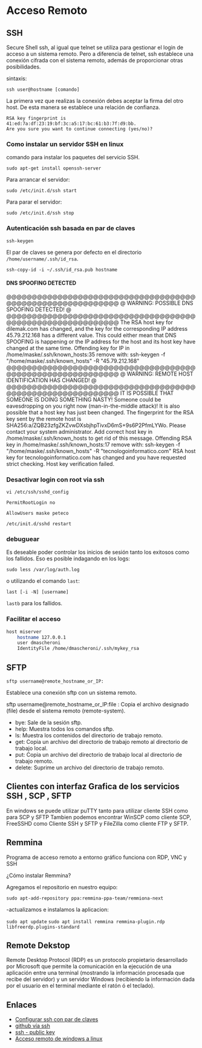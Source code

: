# Acceso Remoto

## SSH

Secure Shell ssh, al igual que telnet se utiliza para gestionar el login de acceso a un sistema remoto. Pero a diferencia de telnet, ssh establece una conexión cifrada con el sistema remoto, además de proporcionar otras posibilidades.

sintaxis:

`ssh user@hostname [comando]`

La primera vez que realizas la conexión debes aceptar la firma del otro host. De esta manera se establece una relación de confianza.

```ssh
RSA key fingerprint is
41:ed:7a:df:23:19:bf:3c:a5:17:bc:61:b3:7f:d9:bb.
Are you sure you want to continue connecting (yes/no)?
```

### Como instalar un servidor SSH en linux

comando para instalar los paquetes del servicio SSH.

`sudo apt-get install openssh-server`

Para arrancar el servidor:

`sudo /etc/init.d/ssh start`

Para parar el servidor:

`sudo /etc/init.d/ssh stop`

### Autenticación ssh basada en par de claves

`ssh-keygen`

El par de claves se genera por defecto en el directorio `/home/username/.ssh/id_rsa`.

`ssh-copy-id -i ~/.ssh/id_rsa.pub hostname`

#### DNS SPOOFING DETECTED

@@@@@@@@@@@@@@@@@@@@@@@@@@@@@@@@@@@@@@@@@@@@@@@@@@@@@@@@@@@
@       WARNING: POSSIBLE DNS SPOOFING DETECTED!          @
@@@@@@@@@@@@@@@@@@@@@@@@@@@@@@@@@@@@@@@@@@@@@@@@@@@@@@@@@@@
The RSA host key for dilemak.com has changed,
and the key for the corresponding IP address 45.79.212.168
has a different value. This could either mean that
DNS SPOOFING is happening or the IP address for the host
and its host key have changed at the same time.
Offending key for IP in /home/maske/.ssh/known_hosts:35
  remove with:
  ssh-keygen -f "/home/maske/.ssh/known_hosts" -R "45.79.212.168"
@@@@@@@@@@@@@@@@@@@@@@@@@@@@@@@@@@@@@@@@@@@@@@@@@@@@@@@@@@@
@    WARNING: REMOTE HOST IDENTIFICATION HAS CHANGED!     @
@@@@@@@@@@@@@@@@@@@@@@@@@@@@@@@@@@@@@@@@@@@@@@@@@@@@@@@@@@@
IT IS POSSIBLE THAT SOMEONE IS DOING SOMETHING NASTY!
Someone could be eavesdropping on you right now (man-in-the-middle attack)!
It is also possible that a host key has just been changed.
The fingerprint for the RSA key sent by the remote host is
SHA256:a/ZQB23zfgZKZvwDXsbjhpTivxD6mS+9s6P2PfmLYWo.
Please contact your system administrator.
Add correct host key in /home/maske/.ssh/known_hosts to get rid of this message.
Offending RSA key in /home/maske/.ssh/known_hosts:17
  remove with:
  ssh-keygen -f "/home/maske/.ssh/known_hosts" -R "tecnologoinformatico.com"
RSA host key for tecnologoinformatico.com has changed and you have requested strict checking.
Host key verification failed.

### Desactivar login con root via ssh

`vi /etc/ssh/sshd_config`

`PermitRootLogin no`

`AllowUsers maske peteco`

`/etc/init.d/sshd restart`

### debuguear

Es deseable poder controlar los inicios de sesión tanto los exitosos como los fallidos.
Eso es posible indagando en los logs:

`sudo less /var/log/auth.log`

o utilizando el comando `last`:

`last [-i -N] [username]`

`lastb` para los fallidos.

### Facilitar el acceso

```sh
host miserver
    hostname 127.0.0.1
    user dmascheroni
    IdentityFile /home/dmascheroni/.ssh/mykey_rsa
```

## SFTP

    sftp username@remote_hostname_or_IP:

Establece una conexión sftp con un sistema remoto.

sftp username@remote_hostname_or_IP:file :    Copia el archivo designado (file) desde el sistema remoto (remote-system).

- bye:       Sale de la sesión sftp.
- help:      Muestra todos los comandos sftp.
- ls:        Muestra los contenidos del directorio de trabajo remoto.
- get:      Copia un archivo del directorio de trabajo remoto al directorio de trabajo local.
- put:     Copia un archivo del directorio de trabajo local al directorio de trabajo remoto.
- delete:     Suprime un archivo del directorio de trabajo remoto.

## Clientes con interfaz Grafica de los servicios SSH , SCP , SFTP

En windows se puede utilizar puTTY tanto  para  utilizar cliente SSH como para SCP y SFTP
Tambien podemos encontrar WinSCP como cliente SCP, FreeSSHD como Cliente SSH y SFTP y FileZilla como cliente FTP y SFTP.

## Remmina

Programa de acceso remoto a entorno gráfico funciona con RDP, VNC y SSH

¿Cómo instalar Remmina?

Agregamos el repositorio en nuestro equipo:

`sudo apt-add-repository ppa:remmina-ppa-team/remmiona-next`

-actualizamos e instalamos la aplicacion:

`sudo apt update`
`sudo apt install remmina remmina-plugin.rdp libfreerdp.plugins-standard`

## Remote Dekstop

Remote Desktop Protocol (RDP) es un protocolo propietario desarrollado por
 Microsoft que permite la comunicación en la ejecución de una aplicación entre
 una terminal (mostrando la información procesada que recibe del servidor) y
 un servidor Windows (recibiendo la información dada por el usuario
 en el terminal mediante el ratón ó el teclado).

## Enlaces

- [Configurar ssh con par de claves](https://www.digitalocean.com/community/tutorials/how-to-configure-ssh-key-based-authentication-on-a-linux-server)
- [github vía ssh](https://docs.github.com/en/github/authenticating-to-github/connecting-to-github-with-ssh/generating-a-new-ssh-key-and-adding-it-to-the-ssh-agent)
- [ssh - public key](https://kb.iu.edu/d/aews)
- [Acceso remoto de windows a linux](https://www.dedoimedo.com/computers/remote-windows-linux.html)
